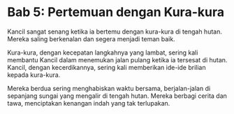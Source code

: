 # Bab 5: Pertemuan dengan Kura-kura

Kancil sangat senang ketika ia bertemu dengan kura-kura di tengah hutan. Mereka saling berkenalan dan segera menjadi teman baik.

Kura-kura, dengan kecepatan langkahnya yang lambat, sering kali membantu Kancil dalam menemukan jalan pulang ketika ia tersesat di hutan. Kancil, dengan kecerdikannya, sering kali memberikan ide-ide brilian kepada kura-kura.

Mereka berdua sering menghabiskan waktu bersama, berjalan-jalan di sepanjang sungai yang mengalir di tengah hutan. Mereka berbagi cerita dan tawa, menciptakan kenangan indah yang tak terlupakan.
